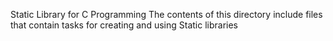 Static Library for C Programming
The contents of this directory include files that contain tasks for creating and using Static libraries
